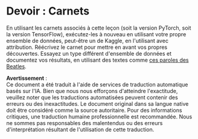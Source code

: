 # Devoir : Carnets

En utilisant les carnets associés à cette leçon (soit la version PyTorch, soit la version TensorFlow), exécutez-les à nouveau en utilisant votre propre ensemble de données, peut-être un de Kaggle, en l'utilisant avec attribution. Réécrivez le carnet pour mettre en avant vos propres découvertes. Essayez un type différent d'ensemble de données et documentez vos résultats, en utilisant des textes comme [ces paroles des Beatles](https://www.kaggle.com/datasets/jenlooper/beatles-lyrics).

**Avertissement** :  
Ce document a été traduit à l'aide de services de traduction automatique basés sur l'IA. Bien que nous nous efforçons d'atteindre l'exactitude, veuillez noter que les traductions automatisées peuvent contenir des erreurs ou des inexactitudes. Le document original dans sa langue native doit être considéré comme la source autoritaire. Pour des informations critiques, une traduction humaine professionnelle est recommandée. Nous ne sommes pas responsables des malentendus ou des erreurs d'interprétation résultant de l'utilisation de cette traduction.